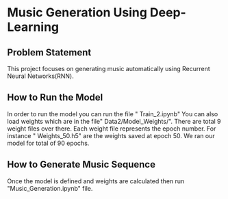 # Music Generation Using Deep-Learning

## Problem Statement
This project focuses on generating music automatically using Recurrent Neural Networks(RNN). 

## How to Run the Model
In order to run the model you can run the file " Train_2.ipynb"
You can also load weights which are in the file" Data2/Model_Weights/". There are total 9 weight files over there. Each weight file represents the epoch number. For instance " Weights_50.h5" are the weights saved at epoch 50. We ran our model for total of 90 epochs. 

## How to Generate Music Sequence
Once the model is defined and weights are calculated then run "Music_Generation.ipynb" file. 
